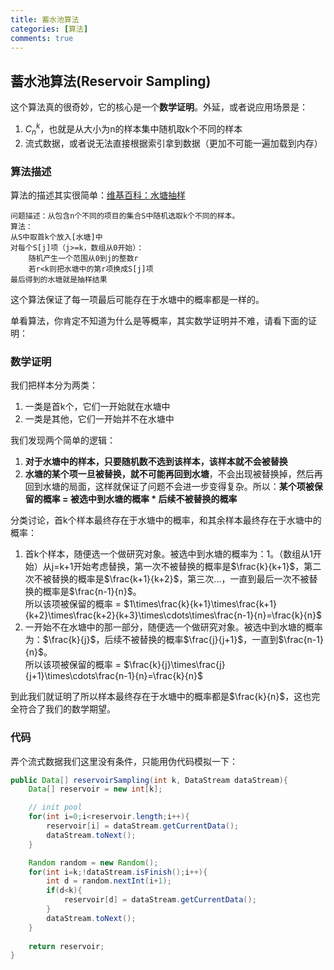 ```yaml
---
title: 蓄水池算法
categories: [算法]
comments: true
---
```


## 蓄水池算法(Reservoir Sampling)

这个算法真的很奇妙，它的核心是一个**数学证明**。外延，或者说应用场景是：

1. $C_n^k$，也就是从大小为n的样本集中随机取k个不同的样本
1. 流式数据，或者说无法直接根据索引拿到数据（更加不可能一遍加载到内存）

<!--more-->

### 算法描述

算法的描述其实很简单：[维基百科：水塘抽样](https://zh.wikipedia.org/zh-cn/%E6%B0%B4%E5%A1%98%E6%8A%BD%E6%A8%A3)

```
问题描述：从包含n个不同的项目的集合S中随机选取k个不同的样本。
算法：
从S中取首k个放入[水塘]中
对每个S[j]项（j>=k，数组从0开始）：
	随机产生一个范围从0到j的整数r
	若r<k则把水塘中的第r项换成S[j]项
最后得到的水塘就是抽样结果
```

这个算法保证了每一项最后可能存在于水塘中的概率都是一样的。

单看算法，你肯定不知道为什么是等概率，其实数学证明并不难，请看下面的证明：

### 数学证明

我们把样本分为两类：

1. 一类是首k个，它们一开始就在水塘中
1. 一类是其他，它们一开始并不在水塘中

我们发现两个简单的逻辑：

1. **对于水塘中的样本，只要随机数不选到该样本，该样本就不会被替换**
1. **水塘的某个项一旦被替换，就不可能再回到水塘**，不会出现被替换掉，然后再回到水塘的局面，这样就保证了问题不会进一步变得复杂。所以：**某个项被保留的概率 = 被选中到水塘的概率 * 后续不被替换的概率**

分类讨论，首k个样本最终存在于水塘中的概率，和其余样本最终存在于水塘中的概率：

1. 首k个样本，随便选一个做研究对象。被选中到水塘的概率为：1。（数组从1开始）从j=k+1开始考虑替换，第一次不被替换的概率是$\frac{k}{k+1}$，第二次不被替换的概率是$\frac{k+1}{k+2}$，第三次...，一直到最后一次不被替换的概率是$\frac{n-1}{n}$。
<br />所以该项被保留的概率 = $1\times\frac{k}{k+1}\times\frac{k+1}{k+2}\times\frac{k+2}{k+3}\times\cdots\times\frac{n-1}{n}=\frac{k}{n}$
1. 一开始不在水塘中的那一部分，随便选一个做研究对象。被选中到水塘的概率为：$\frac{k}{j}$，后续不被替换的概率$\frac{j}{j+1}$，一直到$\frac{n-1}{n}$。
<br />所以该项被保留的概率 = $\frac{k}{j}\times\frac{j}{j+1}\times\cdots\frac{n-1}{n}=\frac{k}{n}$

到此我们就证明了所以样本最终存在于水塘中的概率都是$\frac{k}{n}$，这也完全符合了我们的数学期望。

### 代码

弄个流式数据我们这里没有条件，只能用伪代码模拟一下：

```java
public Data[] reservoirSampling(int k, DataStream dataStream){
    Data[] reservoir = new int[k];

    // init pool
    for(int i=0;i<reservoir.length;i++){
        reservoir[i] = dataStream.getCurrentData();
        dataStream.toNext();
    }

    Random random = new Random();
    for(int i=k;!dataStream.isFinish();i++){
        int d = random.nextInt(i+1);
        if(d<k){
            reservoir[d] = dataStream.getCurrentData();
        }
        dataStream.toNext();
    }
    
    return reservoir;
}
```